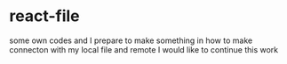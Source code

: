 # react-file
some own codes and I prepare to make something in
how to make connecton with my local file and remote
I would like to continue this work
